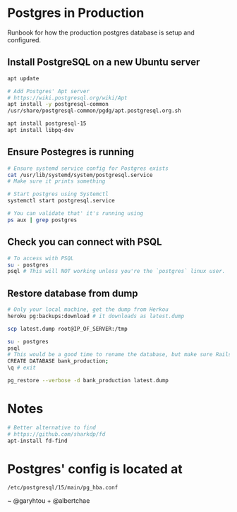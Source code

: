 # Postgres in Production

Runbook for how the production postgres database is setup and configured.

## Install PostgreSQL on a new Ubuntu server
```bash
apt update

# Add Postgres' Apt server
# https://wiki.postgresql.org/wiki/Apt
apt install -y postgresql-common
/usr/share/postgresql-common/pgdg/apt.postgresql.org.sh

apt install postgresql-15
apt install libpq-dev
```

## Ensure Postegres is running
```bash
# Ensure systemd service config for Postgres exists
cat /usr/lib/systemd/system/postgresql.service
# Make sure it prints something

# Start postgres using Systemctl
systemctl start postgresql.service

# You can validate that' it's running using
ps aux | grep postgres
```

## Check you can connect with PSQL
```bash
# To access with PSQL
su - postgres
psql # This will NOT working unless you're the `postgres` linux user.
```

## Restore database from dump
```bash
# Only your local machine, get the dump from Herkou
heroku pg:backups:download # it downloads as latest.dump

scp latest.dump root@IP_OF_SERVER:/tmp

su - postgres
psql
# This would be a good time to rename the database, but make sure Rails connects to the new name.
CREATE DATABASE bank_production;
\q # exit

pg_restore --verbose -d bank_production latest.dump
```

# Notes

```bash
# Better alternative to find
# https://github.com/sharkdp/fd
apt-install fd-find
```

# Postgres' config is located at
```
/etc/postgresql/15/main/pg_hba.conf
```

~ @garyhtou + @albertchae
